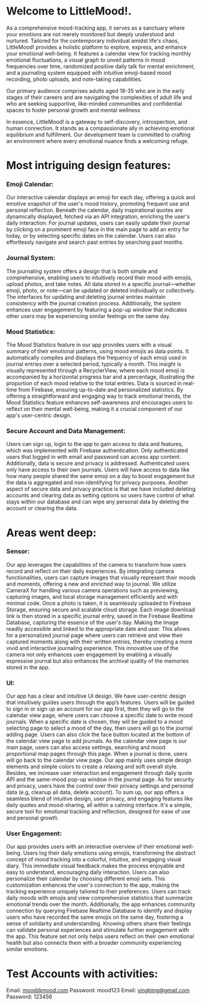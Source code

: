 # Welcome to LittleMood!.

As a comprehensive mood-tracking app, it serves as a sanctuary where your emotions are not merely monitored but deeply understood and nurtured. Tailored for the contemporary individual amidst life's chaos, LittleMood! provides a holistic platform to explore, express, and enhance your emotional well-being. It features a calendar view for tracking monthly emotional fluctuations, a visual graph to unveil patterns in mood frequencies over time, randomized positive daily talk for mental enrichment, and a journaling system equipped with intuitive emoji-based mood recording, photo uploads, and note-taking capabilities. 

Our primary audience comprises adults aged 18-35 who are in the early stages of their careers and are navigating the complexities of adult life and who are seeking supportive, like-minded communities and confidential spaces to foster personal growth and mental wellness

In essence, LittleMood! is a gateway to self-discovery, introspection, and human connection. It stands as a compassionate ally in achieving emotional equilibrium and fulfillment. Our development team is committed to crafting an environment where every emotional nuance finds a welcoming refuge.

# Most intriguing design features: 
### Emoji Calendar: 
Our interactive calendar displays an emoji for each day, offering a quick and emotive snapshot of the user's mood history, promoting frequent use and personal reflection. Beneath the calendar, daily inspirational quotes are dynamically displayed, fetched via an API integration, enriching the user's daily interaction. For journal updates, users can easily update their journal by clicking on a prominent emoji face in the main page to add an entry for today, or by selecting specific dates on the calendar. Users can also effortlessly navigate and search past entries by searching past months. 
### Journal System: 
The journaling system offers a design that is both simple and comprehensive, enabling users to intuitively record their mood with emojis, upload photos, and take notes. All data stored in a specific journal—whether emoji, photo, or note—can be updated or deleted individually or collectively. The interfaces for updating and deleting journal entries maintain consistency with the journal creation process. Additionally, the system enhances user engagement by featuring a pop-up window that indicates other users may be experiencing similar feelings on the same day.
### Mood Statistics: 
The Mood Statistics feature in our app provides users with a visual summary of their emotional patterns, using mood emojis as data points. It automatically compiles and displays the frequency of each emoji used in journal entries over a selected period, typically a month. This insight is visually represented through a RecyclerView, where each mood emoji is accompanied by a horizontal progress bar and a percentage, illustrating the proportion of each mood relative to the total entries. Data is sourced in real-time from Firebase, ensuring up-to-date and personalized statistics. By offering a straightforward and engaging way to track emotional trends, the Mood Statistics feature enhances self-awareness and encourages users to reflect on their mental well-being, making it a crucial component of our app's user-centric design.
### Secure Account and Data Management: 
Users can sign up, login to the app to gain access to data and features, which was implemented with Firebase authentication. Only authenticated users that logged in with email and password can access app content. Additionally, data is secure and privacy is addressed. Authenticated users only have access to their own journals. Users will have access to data like how many people shared the same emoji on a day to boost engagement but the data is aggregated and non-identifying for privacy purposes. Another aspect of secure data and privacy practice is that we have included deleting accounts and clearing data as setting options so users have control of what stays within our database and can wipe any personal data by deleting the account or clearing the data.

# Areas went deep:
### Sensor: 
Our app leverages the capabilities of the camera to transform how users record and reflect on their daily experiences. By integrating camera functionalities, users can capture images that visually represent their moods and moments, offering a new and enriched way to journal. We utilize CameraX for handling various camera operations such as previewing, capturing images, and local storage management efficiently and with minimal code. Once a photo is taken, it is seamlessly uploaded to Firebase Storage, ensuring secure and scalable cloud storage. Each image download link is then stored in a specific journal entry, saved in the Firebase Realtime Database, capturing the essence of the user's day. Making the image readily accessible and linked to the appropriate date and user. This allows for a personalized journal page where users can retrieve and view their captured moments along with their written entries, thereby creating a more vivid and interactive journaling experience. This innovative use of the camera not only enhances user engagement by enabling a visually expressive journal but also enhances the archival quality of the memories stored in the app.
### UI: 
Our app has a clear and intuitive UI design. We have user-centric design that intuitively guides users through the app’s features. Users will be guided to sign in or sign up an account for our app first, then they will go to the calendar view page, where users can choose a specific date to write mood journals. When a specific date is chosen, they will be guided to a mood selecting page to select a mood of the day, then users will go to the journal adding page. Users can also click the face button located at the bottom of the calendar view page to add journals. As the calendar view page is our main page, users can also access settings, searching and mood proportional map pages through this page. When a journal is done, users will go back to the calendar view page. Our app mainly uses simple design elements and simple colors to create a relaxing and soft overall style. Besides, we increase user interaction and engagement through daily quote API and the same-mood pop-up window in the journal page. As for security and privacy, users have the control over their privacy settings and personal data (e.g, cleanup all data, delete account). To sum up, our app offers a seamless blend of intuitive design, user privacy, and engaging features like daily quotes and mood-sharing, all within a calming interface. It's a simple, secure tool for emotional tracking and reflection, designed for ease of use and personal growth.
### User Engagement: 
Our app provides users with an interactive overview of their emotional well-being. Users log their daily emotions using emojis, transforming the abstract concept of mood tracking into a colorful, intuitive, and engaging visual diary. This immediate visual feedback makes the process enjoyable and easy to understand, encouraging daily interaction. Users can also personalize their calendar by choosing different emoji sets. This customization enhances the user's connection to the app, making the tracking experience uniquely tailored to their preferences. Users can track daily moods with emojis and view comprehensive statistics that summarize emotional trends over the month. Additionally, the app enhances community connection by querying Firebase Realtime Database to identify and display users who have recorded the same emojis on the same day, fostering a sense of solidarity and understanding. Knowing others share their feelings can validate personal experiences and stimulate further engagement with the app. This feature set not only helps users reflect on their own emotional health but also connects them with a broader community experiencing similar emotions. 

# Test Accounts with activities:
Email: mood@mood.com   Password: mood123
Email: yingbing@gmail.com   Password: 123456
